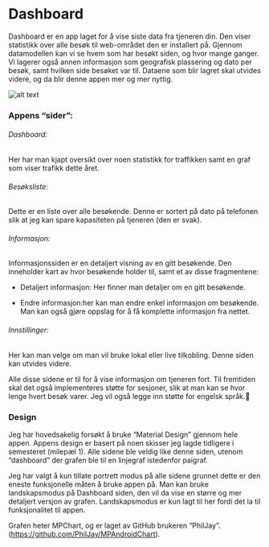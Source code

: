 # Dashboard 

Dashboard er en app laget for å vise siste data fra tjeneren din. Den viser statistikk over alle besøk til web-området den er installert på. Gjennom datamodellen kan vi se hvem som har besøkt siden, og hvor mange ganger. Vi lagerer også annen informasjon som geografisk plassering og dato per besøk, samt hvilken side besøket var til. Dataene som blir lagret skal utvides videre, og da blir denne appen mer og mer nyttig.



![alt text](http://byteme.no/image/Dashboard-all.png)



### Appens “sider”: 

###### Dashboard: 
Her har man kjapt oversikt over noen statistikk for traffikken samt en graf som viser trafikk dette året. 

###### Besøksliste: 
Dette er en liste over alle besøkende. Denne er sortert på dato på telefonen slik at jeg kan spare kapasiteten på tjeneren (den er svak). 

###### Informasjon:
Informasjonssiden er en detaljert visning av en gitt besøkende. Den inneholder kart av hvor besøkende holder til, samt et av disse fragmentene:

- Detaljert informasjon: Her finner man detaljer om en gitt besøkende.

- Endre informasjon:her kan man endre enkel informasjon om besøkende. Man kan også gjøre oppslag for å få komplette informasjon fra nettet. 

###### Innstillinger: 
Her kan man velge om man vil bruke lokal eller live tilkobling. Denne siden kan utvides videre.


Alle disse sidene er til for å vise informasjon om tjeneren fort. Til fremtiden skal det også implementeres støtte for sesjoner, slik at man kan se hvor lenge hvert besøk varer. Jeg vil også legge inn støtte for engelsk språk.

### Design 
Jeg har hovedsakelig forsøkt å bruke “Material Design” gjennom hele appen. Appens design er basert på noen skisser jeg lagde tidligere i semesteret (milepæl 1). Alle sidene ble veldig like denne siden, utenom “dashboard” der grafen ble til en linjegraf istedenfor paigraf. 

Jeg har valgt å kun tillate portrett modus på alle sidene grunnet dette er den eneste funksjonelle måten å bruke appen på. Man kan bruke landskapsmodus på Dashboard siden, den vil da vise en større og mer detaljert versjon av grafen. Landskapsmodus er kun lagt til her fordi det la til funksjonalitet til appen. 

Grafen heter MPChart, og er laget av GitHub brukeren “PhilJay”. (https://github.com/PhilJay/MPAndroidChart).     
